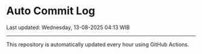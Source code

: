 # Auto Commit Log

Last updated: Wednesday, 13-08-2025 04:13 WIB

---

This repository is automatically updated every hour using GitHub Actions.
